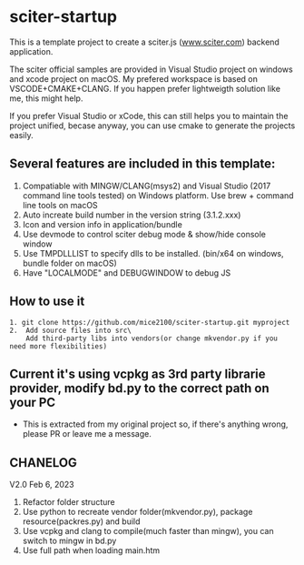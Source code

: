 # sciter-startup

This is a template project to create a sciter.js (www.sciter.com) backend application.

The sciter official samples are provided in Visual Studio project on windows and xcode project on macOS.
My prefered workspace is based on VSCODE+CMAKE+CLANG.
If you happen prefer lightweigth solution like me, this might help.

If you prefer Visual Studio or xCode, this can still helps you to maintain the project unified, becase anyway, you can 
use cmake to generate the projects easily.

## Several features are included in this template:
1. Compatiable with MINGW/CLANG(msys2) and Visual Studio (2017 command line tools tested) on Windows platform. Use brew + command line tools on macOS
2. Auto increate build number in the version string (3.1.2.xxx)
3. Icon and version info in application/bundle
4. Use devmode to control sciter debug mode & show/hide console window
5. Use TMPDLLLIST to specify dlls to be installed. (bin/x64 on windows, bundle folder on macOS)
6. Have "LOCALMODE" and DEBUGWINDOW to debug JS

## How to use it
    1. git clone https://github.com/mice2100/sciter-startup.git myproject
    2.  Add source files into src\
        Add third-party libs into vendors(or change mkvendor.py if you need more flexibilities)

## Current it's using vcpkg as 3rd party librarie provider, modify bd.py to the correct path on your PC

- This is extracted from my original project so, if there's anything wrong, please PR or leave me a message.

## CHANELOG
V2.0
Feb 6, 2023
1. Refactor folder structure
2. Use python to recreate vendor folder(mkvendor.py), package resource(packres.py) and build
3. Use vcpkg and clang to compile(much faster than mingw), you can switch to mingw in bd.py
4. Use full path when loading main.htm

